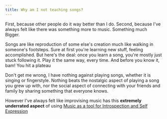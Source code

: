 ```yaml
---
title: Why am I not teaching songs?
---
```



First, because other people do it way better than I do. 
Second, because I've always felt like there was something more to music. Something much Bigger. 

Songs are like reproduction of some else's creation much like walking in someone's footsteps. Sure at first
you're learning new stuff, feeling accomplished. But here's the deal: once you learn a song, you're mostly just stuck following it. Play it the same way, every time. And before you know it, bam! You hit a plateau

Don't get me wrong, I have nothing against playing songs, whether it is singing or fingerstyle. Nothing beats the nostalgic aspect of playing a song you grew up with, nor the social aspect of connecting with your friends and family by sharing something that everyone knows.

However I've always felt like improvising music has this **extremely underrated aspect** of using [Music  as a tool for Introspection and Self Expression]()